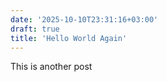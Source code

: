 ```yaml
---
date: '2025-10-10T23:31:16+03:00'
draft: true
title: 'Hello World Again'
---
```

This is another post